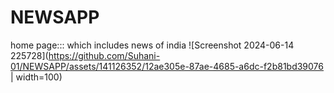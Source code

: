 # NEWSAPP
home page::: which includes news of india
![Screenshot 2024-06-14 225728](https://github.com/Suhani-01/NEWSAPP/assets/141126352/12ae305e-87ae-4685-a6dc-f2b81bd39076 | width=100)


